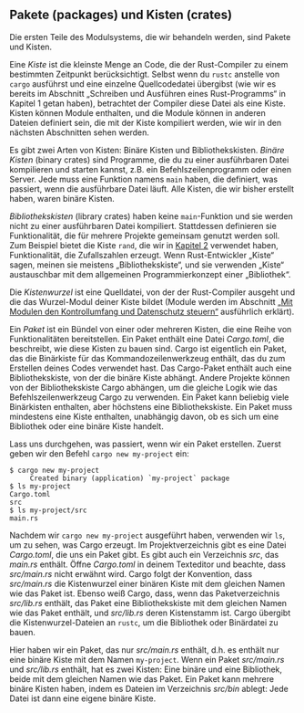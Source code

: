 ## Pakete (packages) und Kisten (crates)

Die ersten Teile des Modulsystems, die wir behandeln werden, sind Pakete und
Kisten.

Eine *Kiste* ist die kleinste Menge an Code, die der Rust-Compiler zu einem
bestimmten Zeitpunkt berücksichtigt. Selbst wenn du `rustc` anstelle von
`cargo` ausführst und eine einzelne Quellcodedatei übergibst (wie wir es
bereits im Abschnitt „Schreiben und Ausführen eines Rust-Programms“ in Kapitel
1 getan haben), betrachtet der Compiler diese Datei als eine Kiste. Kisten
können Module enthalten, und die Module können in anderen Dateien definiert
sein, die mit der Kiste kompiliert werden, wie wir in den nächsten Abschnitten
sehen werden.

Es gibt zwei Arten von Kisten: Binäre Kisten und Bibliothekskisten. *Binäre
Kisten* (binary crates) sind Programme, die du zu einer ausführbaren Datei
kompilieren und starten kannst, z.B. ein Befehlszeilenprogramm
oder einen Server. Jede muss eine Funktion namens `main` haben, die definiert,
was passiert, wenn die ausführbare Datei läuft. Alle Kisten, die wir bisher
erstellt haben, waren binäre Kisten.

*Bibliothekskisten* (library crates) haben keine `main`-Funktion und sie werden
nicht zu einer ausführbaren Datei kompiliert. Stattdessen definieren sie
Funktionalität, die für mehrere Projekte gemeinsam genutzt werden soll. Zum
Beispiel bietet die Kiste `rand`, die wir in [Kapitel 2][rand] verwendet haben,
Funktionalität, die Zufallszahlen erzeugt. Wenn Rust-Entwickler „Kiste“ sagen,
meinen sie meistens „Bibliothekskiste“, und sie verwenden „Kiste“ austauschbar
mit dem allgemeinen Programmierkonzept einer „Bibliothek“.

Die *Kistenwurzel* ist eine Quelldatei, von der der Rust-Compiler ausgeht und
die das Wurzel-Modul deiner Kiste bildet (Module werden im Abschnitt [„Mit
Modulen den Kontrollumfang und Datenschutz steuern“][modules] ausführlich
erklärt).

Ein *Paket* ist ein Bündel von einer oder mehreren Kisten, die eine Reihe von
Funktionalitäten bereitstellen. Ein Paket enthält eine Datei *Cargo.toml*, die
beschreibt, wie diese Kisten zu bauen sind. Cargo ist eigentlich ein Paket, das
die Binärkiste für das Kommandozeilenwerkzeug enthält, das du zum Erstellen
deines Codes verwendet hast. Das Cargo-Paket enthält auch eine
Bibliothekskiste, von der die binäre Kiste abhängt. Andere Projekte können von
der Bibliothekskiste Cargo abhängen, um die gleiche Logik wie das
Befehlszeilenwerkzeug Cargo zu verwenden. Ein Paket kann beliebig viele
Binärkisten enthalten, aber höchstens eine Bibliothekskiste. Ein Paket muss
mindestens eine Kiste enthalten, unabhängig davon, ob es sich um eine
Bibliothek oder eine binäre Kiste handelt.

Lass uns durchgehen, was passiert, wenn wir ein Paket erstellen. Zuerst geben
wir den Befehl `cargo new my-project` ein:

```console
$ cargo new my-project
     Created binary (application) `my-project` package
$ ls my-project
Cargo.toml
src
$ ls my-project/src
main.rs
```

Nachdem wir `cargo new my-project` ausgeführt haben, verwenden wir `ls`, um zu
sehen, was Cargo erzeugt. Im Projektverzeichnis gibt es eine Datei
*Cargo.toml*, die uns ein Paket gibt. Es gibt auch ein Verzeichnis *src*, das
*main.rs* enthält. Öffne *Cargo.toml* in deinem Texteditor und beachte, dass
*src/main.rs* nicht erwähnt wird. Cargo folgt der Konvention, dass
*src/main.rs* die Kistenwurzel einer binären Kiste mit dem gleichen Namen wie
das Paket ist. Ebenso weiß Cargo, dass, wenn das Paketverzeichnis *src/lib.rs*
enthält, das Paket eine Bibliothekskiste mit dem gleichen Namen wie das Paket
enthält, und *src/lib.rs* deren Kistenstamm ist. Cargo übergibt die
Kistenwurzel-Dateien an `rustc`, um die Bibliothek oder Binärdatei zu bauen.

Hier haben wir ein Paket, das nur *src/main.rs* enthält, d.h. es enthält nur
eine binäre Kiste mit dem Namen `my-project`. Wenn ein Paket *src/main.rs* und
*src/lib.rs* enthält, hat es zwei Kisten: Eine binäre und eine Bibliothek,
beide mit dem gleichen Namen wie das Paket. Ein Paket kann mehrere binäre
Kisten haben, indem es Dateien im Verzeichnis *src/bin* ablegt: Jede Datei ist
dann eine eigene binäre Kiste.

[modules]: ch07-02-defining-modules-to-control-scope-and-privacy.html
[rand]: ch02-00-guessing-game-tutorial.html#generieren-einer-geheimzahl
